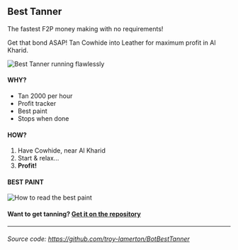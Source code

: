 ## Best Tanner
The fastest F2P money making with no requirements!

Get that bond ASAP!
Tan Cowhide into Leather for maximum profit in Al Kharid.

![Best Tanner running flawlessly](https://i.imgur.com/tqBVHHa.png)

#### **WHY?**

* Tan 2000 per hour
* Profit tracker
* Best paint
* Stops when done

#### **HOW?**
1. Have Cowhide, near Al Kharid
1. Start & relax...
1. **Profit!**

#### **BEST PAINT**
![How to read the best paint](https://i.imgur.com/Ikh9PXC.png)

#### Want to get tanning? [Get it on the repository](https://scripts.rspeer.org/#/Search/Best%20Tanner)

---
###### Source code: https://github.com/troy-lamerton/BotBestTanner


